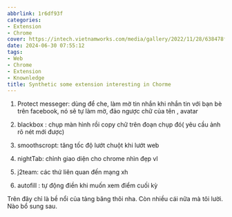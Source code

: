 ```yaml
---
abbrlink: 1r6df93f
categories:
- Extension
- Chrome 
cover: https://intech.vietnamworks.com/media/gallery/2022/11/28/638478f4ee8ca.png
date: 2024-06-30 07:55:12
tags:
- Web
- Chrome    
- Extension
- Knownledge
title: Synthetic some extension interesting in Chorme
---
```


1. Protect messeger: dùng để che, làm mờ tin nhắn khi nhắn tin với bạn bè trên facebook, nó sẽ tự 
làm mờ, đảo ngược chữ của tên , avatar

2. blackbox : chụp màn hình rồi copy chữ trên đoạn chụp đó( yêu cầu ảnh rõ nét mới được)

3. smoothscropt: tăng tốc độ lướt chuột khi lướt web

4. nightTab: chỉnh giao diện cho chrome nhìn đẹp vl
5. j2team: các thứ liên quan đến mạng xh 
6. autofill : tự động điền khi muốn xem điểm cuối kỳ


Trên đây chỉ là bề nổi của tảng băng thôi nha. Còn nhiều cái nữa mà tôi lười. Nào bổ sung sau.